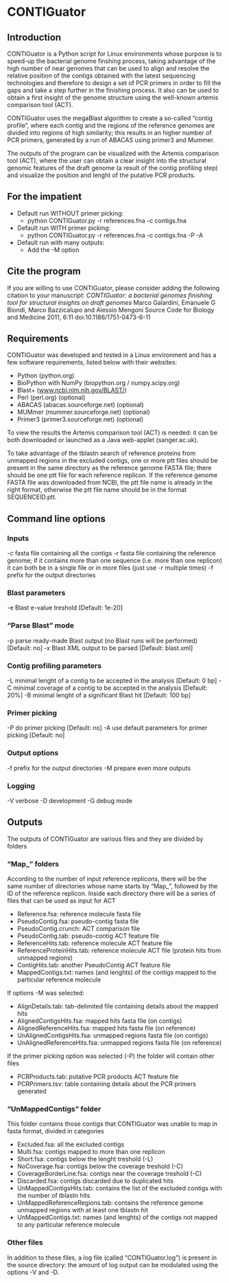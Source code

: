 CONTIGuator
===========

Introduction
------------

CONTIGuator is a Python script for Linux environments whose purpose is to speed-up the bacterial genome finshing process, taking advantage of the high number of near genomes that can be used to align and resolve the relative position of the contigs obtained with the latest sequencing technologies and therefore to design a set of PCR primers in order to fill the gaps and take a step further in the finishing process. It also can be used to obtain a first insight of the genome structure using the well-known artemis comparison tool (ACT).

CONTIGuator uses the megaBlast algorithm to create a so-called “contig profile”, where each contig and the regions of the reference genomes are divided into regions of high similarity; this results in an higher number of PCR primers, generated by a run of ABACAS using primer3 and Mummer.

The outputs of the program can be visualized with the Artemis comparison tool (ACT), where the user can obtain a clear insight into the structural genomic features of the draft genome (a result of the contig profiling step) and visualize the position and lenght of the putative PCR products.

For the impatient
-----------------

* Default run WITHOUT primer picking:
    * python CONTIGuator.py -r references.fna -c contigs.fna
* Default run WITH primer picking:
    * python CONTIGuator.py -r references.fna -c contigs.fna -P -A
* Default run with many outputs:
     * Add the -M option

Cite the program
----------------

If you are willing to use CONTIGuator, please consider adding the following citation to your manuscript:
*CONTIGuator: a bacterial genomes finishing tool for structural insights on draft genomes*
Marco Galardini, Emanuele G Biondi, Marco Bazzicalupo and Alessio Mengoni
Source Code for Biology and Medicine 2011, 6:11 doi:10.1186/1751-0473-6-11

Requirements
------------

CONTIGuator was developed and tested in a Linux environment and has a few software requirements, listed below with their websites:

* Python (python.org)
* BioPython with NumPy (biopython.org / numpy.scipy.org)
* Blast+ (www.ncbi.nlm.nih.gov/BLAST/)
* Perl (perl.org) (optional)
* ABACAS (abacas.sourceforge.net) (optional)
* MUMmer (mummer.sourceforge.net) (optional)
* Primer3 (primer3.sourceforge.net) (optional)

To view the results the Artemis comparison tool (ACT) is needed: it can be both downloaded or launched as a Java web-applet (sanger.ac.uk).

To take advantage of the tblastn search of reference proteins from unmapped regions in the excluded contigs, one or more ptt files should be present in the same directory as the reference genome FASTA file; there should be one ptt file for each reference replicon. If the reference genome FASTA file was downloaded from NCBI, the ptt file name is already in the right format, otherwise the ptt file name should be in the format SEQUENCEID.ptt.

Command line options
--------------------

### Inputs
-c fasta file containing all the contigs
-r fasta file containing the reference genome; if it contains more than one sequence (i.e. more than one replicon) it can both be in a single file or in more files (just use -r multiple times)
-f prefix for the output directories

### Blast parameters
-e Blast e-value treshold [Default: 1e-20]

### “Parse Blast” mode
-p parse ready-made Blast output (no Blast runs will be performed) [Default: no]
-x Blast XML output to be parsed [Default: blast.xml]

### Contig profiling parameters
-L minimal lenght of a contig to be accepted in the analysis [Default: 0 bp]
-C minimal coverage of a contig to be accepted in the analysis [Default: 20%]
-B minimal lenght of a significant Blast hit [Default: 100 bp]

### Primer picking
-P do primer picking [Default: no]
-A use default parameters for primer picking [Default: no]

### Output options
-f prefix for the output directories
-M prepare even more outputs

### Logging
-V verbose
-D development
-G debug mode

Outputs
-------

The outputs of CONTIGuator are various files and they are divided by folders

### “Map_” folders
According to the number of input reference replicons, there will be the same number of directories whose name starts by “Map_”, followed by the ID of the reference replicon. Inside each directory there will be a series of files that can be used as input for ACT

* Reference.fsa: reference molecule fasta file
* PseudoContig.fsa: pseudo-contig fasta file
* PseudoContig.crunch: ACT comparison file
* PseudoContig.tab: pseudo-contig ACT feature file
* ReferenceHits.tab: reference molecule ACT feature file
* ReferenceProteinHits.tab: reference molecule ACT file (protein hits from unmapped regions)
* ContigHits.tab: another PseudoContig ACT feature file
* MappedContigs.txt: names (and lenghts) of the contigs mapped to the particular reference molecule

If options -M was selected:
* AlignDetails.tab: tab-delimited file containing details about the mapped hits
* AlignedContigsHits.fsa: mapped hits fasta file (on contigs)
* AlignedReferenceHits.fsa: mapped hits fasta file (on reference)
* UnAlignedContigsHits.fsa: unmapped regions fasta file (on contigs)
* UnAlignedReferenceHits.fsa: unmapped regions fasta file (on reference)

If the primer picking option was selected (-P) the folder will contain other files
* PCRProducts.tab: putative PCR products ACT feature file
* PCRPrimers.tsv: table containing details about the PCR primers generated

### “UnMappedContigs” folder
This folder contains those contigs that CONTIGuator was unable to map in fasta format, divided in categories

* Excluded.fsa: all the excluded contigs
* Multi.fsa: contigs mapped to more than one replicon
* Short.fsa: contigs below the lenght treshold (-L)
* NoCoverage.fsa: contigs below the coverage treshold (-C)
* CoverageBorderLine.fsa: contigs near the coverage treshold (-C)
* Discarded.fsa: contigs discarded due to duplicated hits
* UnMappedContigsHits.tab: contains the list of the excluded contigs with the number of tblastn hits
* UnMappedReferenceRegions.tab: contains the reference genome unmapped regions with at least one tblastn hit
* UnMappedContigs.txt: names (and lenghts) of the contigs not mapped to any particular reference molecule

### Other files
In addition to these files, a log file (called “CONTIGuator.log”) is present in the source directory: the amount of log output can be modulated using the options -V and -D.
